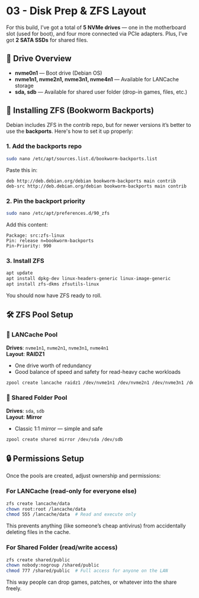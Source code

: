# 03 - Disk Prep & ZFS Layout

For this build, I’ve got a total of **5 NVMe drives** — one in the motherboard slot (used for boot), and four more connected via PCIe adapters. Plus, I’ve got **2 SATA SSDs** for shared files.

## 💾 Drive Overview

- **nvme0n1** — Boot drive (Debian OS)
- **nvme1n1, nvme2n1, nvme3n1, nvme4n1** — Available for LANCache storage
- **sda, sdb** — Available for shared user folder (drop-in games, files, etc.)

## 🧰 Installing ZFS (Bookworm Backports)

Debian includes ZFS in the contrib repo, but for newer versions it’s better to use the **backports**. Here's how to set it up properly:

### 1. Add the backports repo

```bash
sudo nano /etc/apt/sources.list.d/bookworm-backports.list
```

Paste this in:

```
deb http://deb.debian.org/debian bookworm-backports main contrib
deb-src http://deb.debian.org/debian bookworm-backports main contrib
```

### 2. Pin the backport priority

```bash
sudo nano /etc/apt/preferences.d/90_zfs
```

Add this content:

```
Package: src:zfs-linux
Pin: release n=bookworm-backports
Pin-Priority: 990
```

### 3. Install ZFS

```bash
apt update
apt install dpkg-dev linux-headers-generic linux-image-generic
apt install zfs-dkms zfsutils-linux
```

You should now have ZFS ready to roll.

## 🛠️ ZFS Pool Setup

### 🔹 LANCache Pool

**Drives**: `nvme1n1`, `nvme2n1`, `nvme3n1`, `nvme4n1`  
**Layout**: **RAIDZ1**  
- One drive worth of redundancy
- Good balance of speed and safety for read-heavy cache workloads

```bash
zpool create lancache raidz1 /dev/nvme1n1 /dev/nvme2n1 /dev/nvme3n1 /dev/nvme4n1
```

### 🔹 Shared Folder Pool

**Drives**: `sda`, `sdb`  
**Layout**: **Mirror**  
- Classic 1:1 mirror — simple and safe

```bash
zpool create shared mirror /dev/sda /dev/sdb
```

## 🔒 Permissions Setup

Once the pools are created, adjust ownership and permissions:

### For LANCache (read-only for everyone else)

```bash
zfs create lancache/data
chown root:root /lancache/data
chmod 555 /lancache/data  # Read and execute only
```

This prevents anything (like someone’s cheap antivirus) from accidentally deleting files in the cache.

### For Shared Folder (read/write access)

```bash
zfs create shared/public
chown nobody:nogroup /shared/public
chmod 777 /shared/public  # Full access for anyone on the LAN
```

This way people can drop games, patches, or whatever into the share freely.
